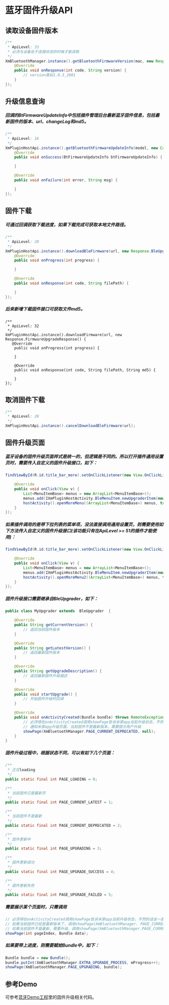 # 蓝牙固件升级API
## 读取设备固件版本
```Java
/**
 * ApiLevel: 33
 * 必须与设备处于连接状态的时候才能读取
 */
XmBluetoothManager.instance().getBluetoothFirmwareVersion(mac, new Response.BleReadFirmwareVersionResponse() {
    @Override
    public void onResponse(int code, String version) {
        // version类似1.0.3_2001
    }
});
```
## 升级信息查询
<h5>回调的BtFirmwareUpdateInfo中包括插件管理后台最新蓝牙固件信息，包括最新固件的版本、url、changeLog和md5。</h5>

```Java
/**
 * ApiLevel: 16
 */
XmPluginHostApi.instance().getBluetoothFirmwareUpdateInfo(model, new Callback<BtFirmwareUpdateInfo>() {
    @Override
    public void onSuccess(BtFirmwareUpdateInfo btFirmwareUpdateInfo) {

    }

    @Override
    public void onFailure(int error, String msg) {

    }
});
```

## 固件下载
<h5>可通过回调获取下载进度，如果下载完成可获取本地文件路径。</h5>

```Java
/**
 * ApiLevel: 20
 */
XmPluginHostApi.instance().downloadBleFirmware(url, new Response.BleUpgradeResponse() {
    @Override
    public void onProgress(int progress) {

    }

    @Override
    public void onResponse(int code, String filePath) {

    }
});
```

<h5>后来新增下载固件接口可获取文件md5。</h5>

```
/**
 * ApiLevel: 32
 */
XmPluginHostApi.instance().downloadFirmware(url, new Response.FirmwareUpgradeResponse() {
   @Override
    public void onProgress(int progress) {

    }

    @Override
    public void onResponse(int code, String filePath, String md5) {

    }
});
```

## 取消固件下载

```Java
/**
 * ApiLevel: 28
 */
XmPluginHostApi.instance().cancelDownloadBleFirmware(url);
```

## 固件升级页面
<h5>蓝牙设备的固件升级页面样式是统一的，但逻辑是不同的。所以打开插件通用设置页时，需要传入自定义的固件升级接口，如下：</h5>

```Java
findViewById(R.id.title_bar_more).setOnClickListener(new View.OnClickListener() {

    @Override
    public void onClick(View v) {
        List<MenuItemBase> menus = new ArrayList<MenuItemBase>();
        menus.add(IXmPluginHostActivity.BleMenuItem.newUpgraderItem(new MyUpgrader()));
        hostActivity().openMoreMenu((ArrayList<MenuItemBase>) menus, true, 0);
    }
});
```

<h5>如果插件调用的是带下拉列表的菜单项，没法直接调用通用设置页，则需要使用如下方法传入自定义的固件升级接口(该功能只有在ApiLevel >= 51的插件才能使用)：</h5>

```Java
findViewById(R.id.title_bar_more).setOnClickListener(new View.OnClickListener() {

    @Override
    public void onClick(View v) {
        List<MenuItemBase> menus = new ArrayList<MenuItemBase>();
        menus.add(IXmPluginHostActivity.BleMenuItem.newUpgraderItem(new MyUpgrader()));
        hostActivity().openMoreMenu2((ArrayList<MenuItemBase>) menus, true, 0, null);
    }
});
```

<h5>固件升级接口需要继承自BleUpgrader，如下：</h5>

```Java
public class MyUpgrader extends  BleUpgrader  {

    @Override
    public String getCurrentVersion() {
        // 返回当前固件版本
    }

    @Override
    public String getLatestVersion() {
        // 返回最新固件版本
    }

    @Override
    public String getUpgradeDescription() {
        // 返回最新固件升级描述
    }   

    @Override
    public void startUpgrade() {
        // 开始固件升级时回调
    }   

    @Override
    public void onActivityCreated(Bundle bundle) throws RemoteException {
        // 必须得在onActivityCreated调用showPage告诉米家app当前升级状态，不然的话会一直显示Loading页
        // 通知米家app升级页面，当前固件不是最新版本，需要提示用户升级
        showPage(XmBluetoothManager.PAGE_CURRENT_DEPRECATED, null);
    }
}
```

<h5>固件升级过程中，根据状态不同，可以有如下几个页面：</h5>

```Java
/**
 * 正在loading
 */
public static final int PAGE_LOADING = 0;

/**
 * 当前固件已是最新页
 */
public static final int PAGE_CURRENT_LATEST = 1;

/**
 * 当前固件不是最新
 */
public static final int PAGE_CURRENT_DEPRECATED = 2;

/**
 * 固件更新中
 */
public static final int PAGE_UPGRADING = 3;

/**
 * 固件更新成功
 */
public static final int PAGE_UPGRADE_SUCCESS = 4;

/**
 * 固件更新失败
 */
public static final int PAGE_UPGRADE_FAILED = 5;
```

<h5>需要展示某个页面时，只需调用</h5>

```Java
// 必须得在onActivityCreated调用showPage告诉米家app当前升级状态，不然的话会一直显示Loading页
// 如果当前固件已经是最新版本了，调用showPage(XmBluetoothManager. PAGE_CURRENT_LATEST, null);
// 如果当前固件不是最新，需要升级，调用showPage(XmBluetoothManager.PAGE_CURRENT_DEPRECATED, null);
showPage(int pageIndex, Bundle data);
```

<h5>如果要带上进度，则需要赋给Bundle中，如下：</h5>

```Java
Bundle bundle = new Bundle();
bundle.putInt(XmBluetoothManager.EXTRA_UPGRADE_PROCESS, mProgress++);
showPage(XmBluetoothManager.PAGE_UPGRADING, bundle);
```

## 参考Demo
可参考[蓝牙Demo工程](../plugProject/xiaomi_bledemo)里的固件升级相关代码。
